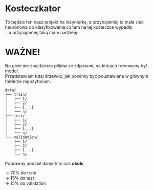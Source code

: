# Kosteczkator
To będzie ten nasz projekt na inżynierkę, a przynajmniej ta mała sieć neuronowa do klasyfikowania co tam na tej kosteczce wypadło \
...a przynajmniej taką mam nadzieję.


# WAŻNE!
Na gicie nie znajdziecie plików ze zdjęciami, na których trenowany był model. \
Przedstawiam tutaj drzewko, jak powinny być poustawiane w głównym folderze repozytorium.

```
data/
├── train/
│   ├── 1/
│   ├── 2/
│   ├── [...]
│   └── n/
├── test/
│   ├── 1/
│   ├── 2/
│   ├── [...]
│   └── n/
└── validation/
    ├── 1/
    ├── 2/
    ├── [...]
    └── n/
```

Poprawny podział danych to coś **około**

-> 70% do train \
-> 15% do test \
-> 15% do validation 
